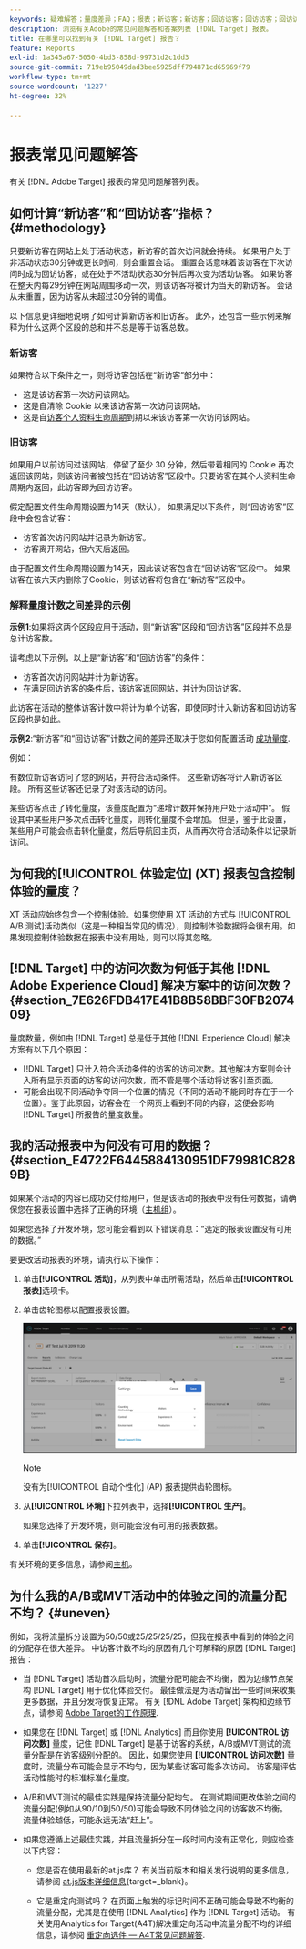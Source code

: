 ```yaml
---
keywords: 疑难解答；量度差异；FAQ；报表；新访客；新访客；回访访客；回访访客；回访访客；回访；新访问
description: 浏览有关Adobe的常见问题解答和答案列表 [!DNL Target] 报表。
title: 在哪里可以找到有关 [!DNL Target] 报告？
feature: Reports
exl-id: 1a345a67-5050-4bd3-858d-99731d2c1dd3
source-git-commit: 719eb95049dad3bee5925dff794871cd65969f79
workflow-type: tm+mt
source-wordcount: '1227'
ht-degree: 32%

---
```


# 报表常见问题解答

有关 [!DNL Adobe Target] 报表的常见问题解答列表。

## 如何计算“新访客”和“回访访客”指标？ {#methodology}

只要新访客在网站上处于活动状态，新访客的首次访问就会持续。
如果用户处于非活动状态30分钟或更长时间，则会重置会话。 重置会话意味着该访客在下次访问时成为回访访客，或在处于不活动状态30分钟后再次变为活动访客。
如果访客在整天内每29分钟在网站周围移动一次，则该访客将被计为当天的新访客。 会话从未重置，因为访客从未超过30分钟的阈值。

以下信息更详细地说明了如何计算新访客和旧访客。 此外，还包含一些示例来解释为什么这两个区段的总和并不总是等于访客总数。

### 新访客

如果符合以下条件之一，则将访客包括在“新访客”部分中：

* 这是该访客第一次访问该网站。
* 这是自清除 Cookie 以来该访客第一次访问该网站。
* 这是自[访客个人资料生命周期](/help/main/c-target/c-visitor-profile/visitor-profile-lifetime.md)到期以来该访客第一次访问该网站。

### 旧访客

如果用户以前访问过该网站，停留了至少 30 分钟，然后带着相同的 Cookie 再次返回该网站，则该访问者被包括在“回访访客”区段中。只要访客在其个人资料生命周期内返回，此访客即为回访访客。

假定配置文件生命周期设置为14天（默认）。 如果满足以下条件，则“回访访客”区段中会包含访客：

* 访客首次访问网站并记录为新访客。
* 访客离开网站，但六天后返回。

由于配置文件生命周期设置为14天，因此该访客包含在“回访访客”区段中。 如果访客在该六天内删除了Cookie，则该访客将包含在“新访客”区段中。

### 解释量度计数之间差异的示例

**示例1**:如果将这两个区段应用于活动，则“新访客”区段和“回访访客”区段并不总是总计访客数。

请考虑以下示例，以上是“新访客”和“回访访客”的条件：

* 访客首次访问网站并计为新访客。
* 在满足回访访客的条件后，该访客返回网站，并计为回访访客。

此访客在活动的整体访客计数中将计为单个访客，即使同时计入新访客和回访访客区段也是如此。

**示例2**:“新访客”和“回访访客”计数之间的差异还取决于您如何配置活动 [成功量度](/help/main/c-activities/r-success-metrics/success-metrics.md).

例如：

有数位新访客访问了您的网站，并符合活动条件。 这些新访客将计入新访客区段。 所有这些访客还记录了对该活动的访问。

某些访客点击了转化量度，该量度配置为“递增计数并保持用户处于活动中”。 假设其中某些用户多次点击转化量度，则转化量度不会增加。 但是，鉴于此设置，某些用户可能会点击转化量度，然后导航回主页，从而再次符合活动条件以记录新访问。

## 为何我的[!UICONTROL 体验定位] (XT) 报表包含控制体验的量度？

XT 活动应始终包含一个控制体验。如果您使用 XT 活动的方式与 [!UICONTROL A/B 测试]活动类似（这是一种相当常见的情况），则控制体验数据将会很有用。如果发现控制体验数据在报表中没有用处，则可以将其忽略。

## [!DNL Target] 中的访问次数为何低于其他 [!DNL Adobe Experience Cloud] 解决方案中的访问次数？ {#section_7E626FDB417E41B8B58BBF30FB207409}

量度数量，例如由 [!DNL Target] 总是低于其他 [!DNL Experience Cloud] 解决方案有以下几个原因：

* [!DNL Target] 只计入符合活动条件的访客的访问次数。其他解决方案则会计入所有显示页面的访客的访问次数，而不管是哪个活动将访客引至页面。
* 可能会出现不同活动争夺同一个位置的情况（不同的活动不能同时存在于一个位置）。鉴于此原因，访客会在一个网页上看到不同的内容，这便会影响 [!DNL Target] 所报告的量度数量。

## 我的活动报表中为何没有可用的数据？ {#section_E4722F6445884130951DF79981C8289B}

如果某个活动的内容已成功交付给用户，但是该活动的报表中没有任何数据，请确保您在报表设置中选择了正确的环境（[主机组](/help/main/administrating-target/hosts.md)）。

如果您选择了开发环境，您可能会看到以下错误消息：“选定的报表设置没有可用的数据。”

要更改活动报表的环境，请执行以下操作：

1. 单击&#x200B;**[!UICONTROL 活动]**，从列表中单击所需活动，然后单击&#x200B;**[!UICONTROL 报表]**&#x200B;选项卡。
1. 单击齿轮图标以配置报表设置。

   ![A/B 设置对话框](/help/main/c-reports/c-report-settings/assets/ab_settings_dialog.png)

   >[!NOTE]
   >
   >没有为[!UICONTROL 自动个性化] (AP) 报表提供齿轮图标。

1. 从&#x200B;**[!UICONTROL 环境]**&#x200B;下拉列表中，选择&#x200B;**[!UICONTROL 生产]**。

   如果您选择了开发环境，则可能会没有可用的报表数据。

1. 单击&#x200B;**[!UICONTROL 保存]**。

有关环境的更多信息，请参阅[主机](/help/main/administrating-target/hosts.md#concept_516BB01EBFBD4449AB03940D31AEB66E)。

## 为什么我的A/B或MVT活动中的体验之间的流量分配不均？ {#uneven}

例如，我将流量拆分设置为50/50或25/25/25/25，但我在报表中看到的体验之间的分配存在很大差异。 中访客计数不均的原因有几个可解释的原因 [!DNL Target] 报告：

* 当 [!DNL Target] 活动首次启动时，流量分配可能会不均衡，因为边缘节点架构 [!DNL Target] 用于优化体验交付。 最佳做法是为活动留出一些时间来收集更多数据，并且分发将恢复正常。 有关 [!DNL Adobe Target] 架构和边缘节点，请参阅 [Adobe Target的工作原理](/help/main/c-intro/how-target-works.md).
* 如果您在 [!DNL Target] 或 [!DNL Analytics] 而且你使用 **[!UICONTROL 访问次数]** 量度，记住 [!DNL Target] 是基于访客的系统，A/B或MVT测试的流量分配是在访客级别分配的。 因此，如果您使用 **[!UICONTROL 访问次数]** 量度时，流量分布可能会显示不均匀，因为某些访客可能多次访问。 访客是评估活动性能时的标准标准化量度。
* A/B和MVT测试的最佳实践是保持流量分配均匀。 在测试期间更改体验之间的流量分配(例如从90/10到50/50)可能会导致不同体验之间的访客数不均衡。 流量体验越低，可能永远无法“赶上”。
* 如果您遵循上述最佳实践，并且流量拆分在一段时间内没有正常化，则应检查以下内容：

   * 您是否在使用最新的at.js库？ 有关当前版本和相关发行说明的更多信息，请参阅 [at.js版本详细信息](https://developer.adobe.com/target/implement/client-side/atjs/target-atjs-versions/){target=_blank}。

   * 它是重定向测试吗？ 在页面上触发的标记时间不正确可能会导致不均衡的流量分配，尤其是在使用 [!DNL Analytics] 作为 [!DNL Target] 活动。 有关使用Analytics for Target(A4T)解决重定向活动中流量分配不均的详细信息，请参阅 [重定向选件 — A4T常见问题解答](/help/main/c-integrating-target-with-mac/a4t/r-a4t-faq/a4t-faq-redirect-offers.md).
